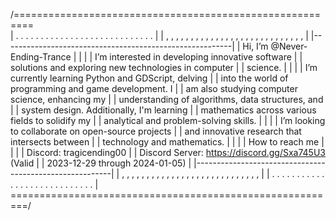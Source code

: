 /=========================================================\
| . . . . . . . . . . . . . . . . . . . . . . . . . . . . |
| , , , , , , , , , , , , , , , , , , , , , , , , , , , , |
|---------------------------------------------------------|
|              Hi, I’m @Never-Ending-Trance               |
|                                                         |
|  I’m interested in developing innovative software       |
|  solutions and exploring new technologies in computer   |
|  science.                                               |
|                                                         |
|  I’m currently learning Python and GDScript, delving    |
|  into the world of programming and game development. I  |
|  am also studying computer science, enhancing my        |
|  understanding of algorithms, data structures, and      |
|  system design. Additionally, I'm learning              |
|  mathematics across various fields to solidify my       |
|  analytical and problem-solving skills.                 |
|                                                         |
|  I’m looking to collaborate on open-source projects     |
|  and innovative research that intersects between        |
|  technology and mathematics.                            |
|                                                         |
|                    How to reach me                      |
|                                                         |
|  Discord: tragicending00                                |
|  Discord Server: https://discord.gg/Sxa745U3 (Valid     |
|  2023-12-29 through 2024-01-05)                         |
|---------------------------------------------------------|
| , , , , , , , , , , , , , , , , , , , , , , , , , , , , |
| . . . . . . . . . . . . . . . . . . . . . . . . . . . . |
\=========================================================/

